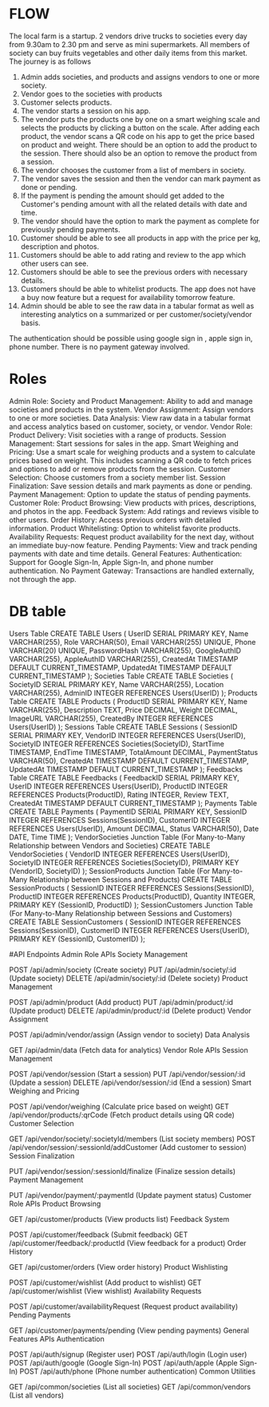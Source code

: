 # FLOW
The local farm is a startup. 2 vendors drive trucks to societies every day from 9.30am to 2.30 pm and serve as mini supermarkets. All members of society can buy fruits vegetables and other daily items from this market. The journey is as follows
1. Admin adds societies, and products and assigns vendors to one or more society.
2. Vendor goes to the societies with products
3. Customer selects products.
4. The vendor starts a session on his app. 
5. The vendor puts the products one by one on a smart weighing scale and selects the products by clicking a button on the scale. After adding each product, the vendor scans a QR code on his app to get the price based on product and weight. There should be an option to add the product to the session. There should also be an option to remove the product from a session.
6. The vendor chooses the customer from a list of members in society.
7. The vendor saves the session and then the vendor can mark payment as done or pending.
8. If the payment is pending the amount should get added to the Customer's pending amount with all the related details with date and time.
9. The vendor should have the option to mark the payment as complete for previously pending payments.
10. Customer should be able to see all products in app with the price per kg, description and photos.
11. Customers should be able to add rating and review to the app which other users can see.
12. Customers should be able to see the previous orders with necessary details.
13. Customers should be able to whitelist products.
The app does not have a buy now feature but a request for availability tomorrow feature.
14. Admin should be able to see the raw data in a tabular format as well as interesting analytics on a summarized or per customer/society/vendor basis. 

The authentication should be possible using google sign in , apple sign in, phone number.
There is no payment gateway involved.





# Roles 
Admin Role:
Society and Product Management: Ability to add and manage societies and products in the system.
Vendor Assignment: Assign vendors to one or more societies.
Data Analysis: View raw data in a tabular format and access analytics based on customer, society, or vendor.
Vendor Role:
Product Delivery: Visit societies with a range of products.
Session Management: Start sessions for sales in the app.
Smart Weighing and Pricing: Use a smart scale for weighing products and a system to calculate prices based on weight. This includes scanning a QR code to fetch prices and options to add or remove products from the session.
Customer Selection: Choose customers from a society member list.
Session Finalization: Save session details and mark payments as done or pending.
Payment Management: Option to update the status of pending payments.
Customer Role:
Product Browsing: View products with prices, descriptions, and photos in the app.
Feedback System: Add ratings and reviews visible to other users.
Order History: Access previous orders with detailed information.
Product Whitelisting: Option to whitelist favorite products.
Availability Requests: Request product availability for the next day, without an immediate buy-now feature.
Pending Payments: View and track pending payments with date and time details.
General Features:
Authentication: Support for Google Sign-In, Apple Sign-In, and phone number authentication.
No Payment Gateway: Transactions are handled externally, not through the app.


# DB table
Users Table
CREATE TABLE Users (
    UserID SERIAL PRIMARY KEY,
    Name VARCHAR(255),
    Role VARCHAR(50),
    Email VARCHAR(255) UNIQUE,
    Phone VARCHAR(20) UNIQUE,
    PasswordHash VARCHAR(255),
    GoogleAuthID VARCHAR(255),
    AppleAuthID VARCHAR(255),
    CreatedAt TIMESTAMP DEFAULT CURRENT_TIMESTAMP,
    UpdatedAt TIMESTAMP DEFAULT CURRENT_TIMESTAMP
);
Societies Table
CREATE TABLE Societies (
    SocietyID SERIAL PRIMARY KEY,
    Name VARCHAR(255),
    Location VARCHAR(255),
    AdminID INTEGER REFERENCES Users(UserID)
);
Products Table
CREATE TABLE Products (
    ProductID SERIAL PRIMARY KEY,
    Name VARCHAR(255),
    Description TEXT,
    Price DECIMAL,
    Weight DECIMAL,
    ImageURL VARCHAR(255),
    CreatedBy INTEGER REFERENCES Users(UserID)
);
Sessions Table
CREATE TABLE Sessions (
    SessionID SERIAL PRIMARY KEY,
    VendorID INTEGER REFERENCES Users(UserID),
    SocietyID INTEGER REFERENCES Societies(SocietyID),
    StartTime TIMESTAMP,
    EndTime TIMESTAMP,
    TotalAmount DECIMAL,
    PaymentStatus VARCHAR(50),
    CreatedAt TIMESTAMP DEFAULT CURRENT_TIMESTAMP,
    UpdatedAt TIMESTAMP DEFAULT CURRENT_TIMESTAMP
);
Feedbacks Table
CREATE TABLE Feedbacks (
    FeedbackID SERIAL PRIMARY KEY,
    UserID INTEGER REFERENCES Users(UserID),
    ProductID INTEGER REFERENCES Products(ProductID),
    Rating INTEGER,
    Review TEXT,
    CreatedAt TIMESTAMP DEFAULT CURRENT_TIMESTAMP
);
Payments Table
CREATE TABLE Payments (
    PaymentID SERIAL PRIMARY KEY,
    SessionID INTEGER REFERENCES Sessions(SessionID),
    CustomerID INTEGER REFERENCES Users(UserID),
    Amount DECIMAL,
    Status VARCHAR(50),
    Date DATE,
    Time TIME
);
VendorSocieties Junction Table (For Many-to-Many Relationship between Vendors and Societies)
CREATE TABLE VendorSocieties (
    VendorID INTEGER REFERENCES Users(UserID),
    SocietyID INTEGER REFERENCES Societies(SocietyID),
    PRIMARY KEY (VendorID, SocietyID)
);
SessionProducts Junction Table (For Many-to-Many Relationship between Sessions and Products)
CREATE TABLE SessionProducts (
    SessionID INTEGER REFERENCES Sessions(SessionID),
    ProductID INTEGER REFERENCES Products(ProductID),
    Quantity INTEGER,
    PRIMARY KEY (SessionID, ProductID)
);
SessionCustomers Junction Table (For Many-to-Many Relationship between Sessions and Customers)
CREATE TABLE SessionCustomers (
    SessionID INTEGER REFERENCES Sessions(SessionID),
    CustomerID INTEGER REFERENCES Users(UserID),
    PRIMARY KEY (SessionID, CustomerID)
);




#API Endpoints
Admin Role APIs
Society Management

POST /api/admin/society (Create society)
PUT /api/admin/society/:id (Update society)
DELETE /api/admin/society/:id (Delete society)
Product Management

POST /api/admin/product (Add product)
PUT /api/admin/product/:id (Update product)
DELETE /api/admin/product/:id (Delete product)
Vendor Assignment

POST /api/admin/vendor/assign (Assign vendor to society)
Data Analysis

GET /api/admin/data (Fetch data for analytics)
Vendor Role APIs
Session Management

POST /api/vendor/session (Start a session)
PUT /api/vendor/session/:id (Update a session)
DELETE /api/vendor/session/:id (End a session)
Smart Weighing and Pricing

POST /api/vendor/weighing (Calculate price based on weight)
GET /api/vendor/products/:qrCode (Fetch product details using QR code)
Customer Selection

GET /api/vendor/society/:societyId/members (List society members)
POST /api/vendor/session/:sessionId/addCustomer (Add customer to session)
Session Finalization

PUT /api/vendor/session/:sessionId/finalize (Finalize session details)
Payment Management

PUT /api/vendor/payment/:paymentId (Update payment status)
Customer Role APIs
Product Browsing

GET /api/customer/products (View products list)
Feedback System

POST /api/customer/feedback (Submit feedback)
GET /api/customer/feedback/:productId (View feedback for a product)
Order History

GET /api/customer/orders (View order history)
Product Wishlisting

POST /api/customer/wishlist (Add product to wishlist)
GET /api/customer/wishlist (View wishlist)
Availability Requests

POST /api/customer/availabilityRequest (Request product availability)
Pending Payments

GET /api/customer/payments/pending (View pending payments)
General Features APIs
Authentication

POST /api/auth/signup (Register user)
POST /api/auth/login (Login user)
POST /api/auth/google (Google Sign-In)
POST /api/auth/apple (Apple Sign-In)
POST /api/auth/phone (Phone number authentication)
Common Utilities

GET /api/common/societies (List all societies)
GET /api/common/vendors (List all vendors)
